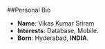 ##Personal Bio
- __Name__: Vikas Kumar Sriram
- __Interests__: Database, Mobile.
- __Born__: Hyderabad, __INDIA__.
